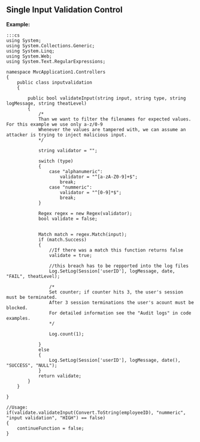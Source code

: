 Single Input Validation Control
-------

**Example:**

	:::cs	
	using System;
	using System.Collections.Generic;
	using System.Linq;
	using System.Web;
	using System.Text.RegularExpressions;

	namespace MvcApplication1.Controllers
	{
		public class inputvalidation
		{

			public bool validateInput(string input, string type, string logMessage, string theatLevel)
			{
				/*
				Than we want to filter the filenames for expected values. For this example we use only a-z/0-9
				Whenever the values are tampered with, we can assume an attacker is trying to inject malicious input.           
				*/

				string validator = "";
		   
				switch (type)
				{
					case "alphanumeric":
						validator = "^[a-zA-Z0-9]+$";                  
						break;
					case "nummeric":
						validator = "^[0-9]*$";
						break;
				}
			
				Regex regex = new Regex(validator);
				bool validate = false;


				Match match = regex.Match(input);
				if (match.Success)
				{
					//If there was a match this function returns false
					validate = true;

					//this breach has to be repported into the log files
					Log.SetLog(Session['userID'], logMessage, date, "FAIL", theatLevel);

					/*
					Set counter; if counter hits 3, the user's session must be terminated.
					After 3 session terminations the user's acount must be blocked.
					For detailed information see the "Audit logs" in code examples.
					*/

					Log.count(1);

				}
				else
				{
					Log.SetLog(Session['userID'], logMessage, date(), "SUCCESS", "NULL");
				}
				return validate;
			}
		}

	}

	//Usage:
	if(validate.validateInput(Convert.ToString(employeeID), "nummeric", "input validation", "HIGH") == false) 
	{ 
		continueFunction = false; 
	}
	

